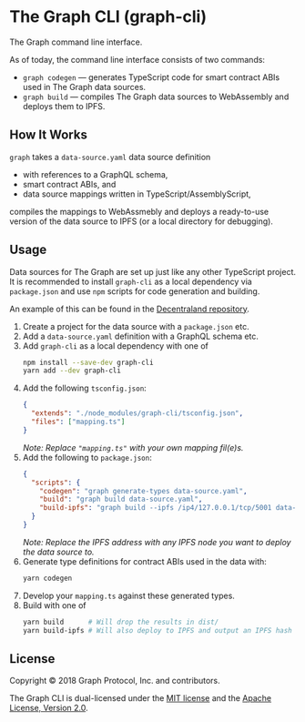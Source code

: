 # The Graph CLI (graph-cli)

The Graph command line interface.

As of today, the command line interface consists of two commands:

- `graph codegen` — generates TypeScript code for smart contract ABIs used in The Graph data sources.
- `graph build` — compiles The Graph data sources to WebAssembly and deploys them to IPFS.

## How It Works

`graph` takes a `data-source.yaml` data source definition

- with references
  to a GraphQL schema,
- smart contract ABIs, and
- data source mappings written in TypeScript/AssemblyScript,

compiles the mappings to WebAssmebly and deploys a ready-to-use
version of the data source to IPFS (or a local directory for
debugging).

## Usage

Data sources for The Graph are set up just like any other TypeScript
project. It is recommended to install `graph-cli` as a local dependency
via `package.json` and use `npm` scripts for code generation and
building.

An example of this can be found in the [Decentraland repository](https://github.com/graphprotocol/decentraland/).

1.  Create a project for the data source with a `package.json` etc.
2.  Add a `data-source.yaml` definition with a GraphQL schema etc.
3.  Add `graph-cli` as a local dependency with one of
    ```bash
    npm install --save-dev graph-cli
    yarn add --dev graph-cli
    ```
4.  Add the following `tsconfig.json`:
    ```json
    {
      "extends": "./node_modules/graph-cli/tsconfig.json",
      "files": ["mapping.ts"]
    }
    ```
    _Note: Replace `"mapping.ts"` with your own mapping fil(e)s._
5.  Add the following to `package.json`:
    ```json
    {
      "scripts": {
        "codegen": "graph generate-types data-source.yaml",
        "build": "graph build data-source.yaml",
        "build-ipfs": "graph build --ipfs /ip4/127.0.0.1/tcp/5001 data-source.yaml"
      }
    }
    ```
    _Note: Replace the IPFS address with any IPFS node you want to deploy the data source to._
6.  Generate type definitions for contract ABIs used in the data
    with:
    ```bash
    yarn codegen
    ```
7.  Develop your `mapping.ts` against these generated types.
8.  Build with one of
    ```sh
    yarn build      # Will drop the results in dist/
    yarn build-ipfs # Will also deploy to IPFS and output an IPFS hash
    ```

## License

Copyright &copy; 2018 Graph Protocol, Inc. and contributors.

The Graph CLI is dual-licensed under the [MIT license](LICENSE-MIT) and the
[Apache License, Version 2.0](LICENSE-APACHE).
